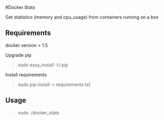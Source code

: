 #Docker Stats

Get statistics (memory and cpu_usage) from containers running on a box

## Requirements 

docker version > 1.5

Upgrade pip
> sudo easy_install -U pip

Install requirements
> sudo pip install -r requirements.txt

## Usage
> sudo ./docker_stats
